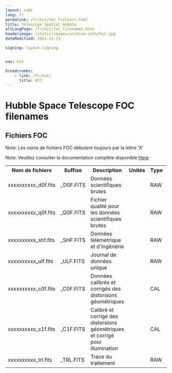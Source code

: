 ```yaml
---
layout: cadc
lang: fr
permalink: /fr/hst/foc_fichiers.html
title: Télescope Spatial Hubble
altLangPage: /fr/hst/foc_filenames.html
headerimage: /static/images/archive-info/hst.jpg
dateModified: 2021-11-23

signing: layout.signing


nav: hst

breadcrumbs:
    - link: /fr/hst/
      title: HST
---
```


<div class="span-6">
 <h1 id="wb-cont" class="wb-invisible">Hubble Space Telescope FOC filenames</h1>
 <h2 class="align-center">Fichiers FOC</h2>
              


<p class="color-attention"> Note: Les noms de fichiers FOC débutent toujours par la lettre 'X'</p>
<p class="color-attention">Note: Veuillez consulter la documentation complète disponible <a rel="external" href="http://www.stsci.edu/hst/foc/documents/handbooks/foc_handbook.html" class="ui-link">Here</a></p>

<table class="table">

   <tbody><tr>
   <th id="a">Nom de fichiers</th>
   <th id="b">Suffixe</th>
   <th id="c">Description</th>
   <th id="d">Unités</th>
   <th id="f">Type</th>
   <th id="e">Exemple</th>
   </tr>

   <tr>
   <td headers="a">xxxxxxxxxx_d0f.fits</td>
   <td headers="b">_D0F.FITS</td>
   <td headers="c">Données scientifiques brutes</td>
   <td headers="d"></td>
   <td headers="f">RAW</td>
   <td headers="e"><a href="/data/pub/HST/product/x09b5201r_d0f.fits" class="ui-link">x09b5201r_d0f.fits</a></td>
   </tr>

   <tr>
   <td headers="a">xxxxxxxxxx_q0f.fits</td>
   <td headers="b">_Q0F.FITS</td>
   <td headers="c">Fichier qualité pour les données scientifiques brutes</td>
   <td headers="d"></td>
   <td headers="f">RAW</td>
   <td headers="e"><a href="/data/pub/HST/product/x09b5201r_q0f.fits" class="ui-link">x09b5201r_q0f.fits</a></td>
   </tr>

   <tr>
   <td headers="a">xxxxxxxxxx_shf.fits</td>
   <td headers="b">_SHF.FITS</td>
   <td headers="c">Données télémétrique et d'ingénérie</td>
   <td headers="d"></td>
   <td headers="f">RAW</td>
   <td headers="e"><a href="/data/pub/HST/product/x09b5201r_shf.fits" class="ui-link">x09b5201r_shf.fits</a></td>
   </tr>

   <tr>
   <td headers="a">xxxxxxxxxx_ulf.fits</td>
   <td headers="b">_ULF.FITS</td>
   <td headers="c">Journal de données unique</td>
   <td headers="d"></td>
   <td headers="f">RAW</td>
   <td headers="e"><a href="/data/pub/HST/product/x09b5201r_ulf.fits" class="ui-link">x09b5201r_ulf.fits</a></td>
   </tr>

   <tr>
   <td headers="a">xxxxxxxxxx_c0f.fits</td>
   <td headers="b">_C0F.FITS</td>
   <td headers="c">Données calibrés et corrigés des distorsions géométriques</td>
   <td headers="d"></td>
   <td headers="f">CAL</td>
   <td headers="e"><a href="/data/pub/HST/product/x09b5201r_c0f.fits" class="ui-link">x09b5201r_c0f.fits</a></td>
   </tr>

   <tr>
   <td headers="a">xxxxxxxxxx_c1f.fits</td>
   <td headers="b">_C1F.FITS</td>
   <td headers="c">	Calibré et corrigé des distorsions géométriques et corrigé pour illumination</td>
   <td headers="d"></td>
   <td headers="f">CAL</td>
   <td headers="e"><a href="/data/pub/HST/product/x09b5201r_c1f.fits" class="ui-link">x09b5201r_c1f.fits</a></td>
   </tr>

   <tr>
   <td headers="a">xxxxxxxxxx_trl.fits</td>
   <td headers="b">_TRL.FITS</td>
   <td headers="c">Trace du traitement</td>
   <td headers="d"></td>
   <td headers="f">RAW</td>
   <td headers="e"><a href="/data/pub/HST/product/x09b5201r_trl.fits" class="ui-link">x09b5201r_trl.fits</a></td>
   </tr>

</tbody></table>


</div>
